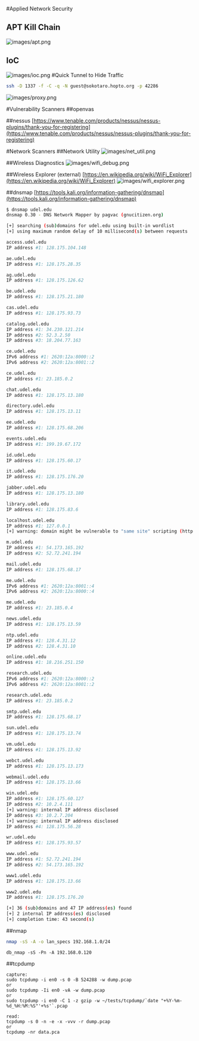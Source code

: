 #Applied Network Security
## APT Kill Chain
![images/apt.png](images/apt.png)

## IoC
![images/ioc.png](images/ioc.png)
#Quick Tunnel to Hide Traffic
```bash
ssh -D 1337 -f -C -q -N guest@sokotaro.hopto.org -p 42286
```
![images/proxy.png](images/proxy.png)

#Vulnerability Scanners
##openvas
[]()

##nessus
[https://www.tenable.com/products/nessus/nessus-plugins/thank-you-for-registering](https://www.tenable.com/products/nessus/nessus-plugins/thank-you-for-registering)

#Network Scanners
##Network Utility
![images/net_util.png](images/net_util.png)

##Wireless Diagnostics
![images/wifi_debug.png](images/wifi_debug.png)

##Wireless Explorer (external)
[https://en.wikipedia.org/wiki/WiFi_Explorer](https://en.wikipedia.org/wiki/WiFi_Explorer)
![images/wifi_explorer.png](images/wifi_explorer.png)

##dnsmap
[https://tools.kali.org/information-gathering/dnsmap](https://tools.kali.org/information-gathering/dnsmap)

```bash
$ dnsmap udel.edu    
dnsmap 0.30 - DNS Network Mapper by pagvac (gnucitizen.org)

[+] searching (sub)domains for udel.edu using built-in wordlist
[+] using maximum random delay of 10 millisecond(s) between requests

access.udel.edu
IP address #1: 128.175.104.148

ae.udel.edu
IP address #1: 128.175.28.35

ag.udel.edu
IP address #1: 128.175.126.62

be.udel.edu
IP address #1: 128.175.21.180

cas.udel.edu
IP address #1: 128.175.93.73

catalog.udel.edu
IP address #1: 34.230.121.214
IP address #2: 52.3.2.50
IP address #3: 18.204.77.163

ce.udel.edu
IPv6 address #1: 2620:12a:8000::2
IPv6 address #2: 2620:12a:8001::2

ce.udel.edu
IP address #1: 23.185.0.2

chat.udel.edu
IP address #1: 128.175.13.180

directory.udel.edu
IP address #1: 128.175.13.11

ee.udel.edu
IP address #1: 128.175.68.206

events.udel.edu
IP address #1: 199.19.67.172

id.udel.edu
IP address #1: 128.175.60.17

it.udel.edu
IP address #1: 128.175.176.20

jabber.udel.edu
IP address #1: 128.175.13.180

library.udel.edu
IP address #1: 128.175.83.6

localhost.udel.edu
IP address #1: 127.0.0.1
[+] warning: domain might be vulnerable to "same site" scripting (http://snipurl.com/etbcv)

m.udel.edu
IP address #1: 54.173.165.192
IP address #2: 52.72.241.194

mail.udel.edu
IP address #1: 128.175.68.17

me.udel.edu
IPv6 address #1: 2620:12a:8001::4
IPv6 address #2: 2620:12a:8000::4

me.udel.edu
IP address #1: 23.185.0.4

news.udel.edu
IP address #1: 128.175.13.59

ntp.udel.edu
IP address #1: 128.4.31.12
IP address #2: 128.4.31.10

online.udel.edu
IP address #1: 18.216.251.150

research.udel.edu
IPv6 address #1: 2620:12a:8000::2
IPv6 address #2: 2620:12a:8001::2

research.udel.edu
IP address #1: 23.185.0.2

smtp.udel.edu
IP address #1: 128.175.68.17

sun.udel.edu
IP address #1: 128.175.13.74

vm.udel.edu
IP address #1: 128.175.13.92

webct.udel.edu
IP address #1: 128.175.13.173

webmail.udel.edu
IP address #1: 128.175.13.66

win.udel.edu
IP address #1: 128.175.60.127
IP address #2: 10.2.4.111
[+] warning: internal IP address disclosed
IP address #3: 10.2.7.204
[+] warning: internal IP address disclosed
IP address #4: 128.175.56.28

wr.udel.edu
IP address #1: 128.175.93.57

www.udel.edu
IP address #1: 52.72.241.194
IP address #2: 54.173.165.192

www1.udel.edu
IP address #1: 128.175.13.66

www2.udel.edu
IP address #1: 128.175.176.20

[+] 36 (sub)domains and 47 IP address(es) found
[+] 2 internal IP address(es) disclosed
[+] completion time: 43 second(s)

```

##nmap

```bash
nmap -sS -A -o lan_specs 192.168.1.0/24
```

```
db_nmap -sS -Pn -A 192.168.0.120
```

##tcpdump
```
capture: 
sudo tcpdump -i en0 -s 0 -B 524288 -w dump.pcap
or
sudo tcpdump -Ii en0 -vA -w dump.pcap
or
sudo tcpdump -i en0 -C 1 -z gzip -w ~/tests/tcpdump/`date "+%Y-%m-%d_%H:%M:%S"'+%s'`.pcap
```

```
read:
tcpdump -s 0 -n -e -x -vvv -r dump.pcap
or
tcpdump -nr data.pca
```
